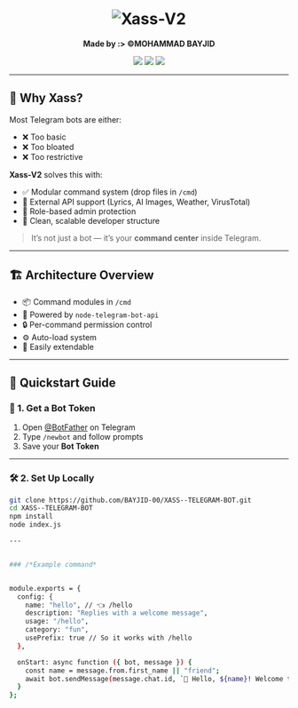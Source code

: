 <h1 align="center">
  <img src="https://readme-typing-svg.herokuapp.com?font=Fira+Code&size=30&pause=1000&center=true&vCenter=true&width=435&lines=%F0%9F%8C%88+Xass-V2+Telegram+Bot;+%7C+Fast" alt="Xass-V2" />
</h1>

<p align="center">
  <b>Made by :> ©MOHAMMAD BAYJID</b>
</p>

<p align="center">
  <img src="https://img.shields.io/badge/Xass-V2-2.0-blue?style=for-the-badge">
  <img src="https://img.shields.io/badge/Platform-Telegram-blueviolet?style=for-the-badge">
  <img src="https://img.shields.io/github/license/BAYJID-00/Xass-V2?style=for-the-badge">
</p>

---

## 🧠 Why Xass?

Most Telegram bots are either:
- ❌ Too basic  
- ❌ Too bloated  
- ❌ Too restrictive  

**Xass-V2** solves this with:
- ✅ Modular command system (drop files in `/cmd`)  
- 🔌 External API support (Lyrics, AI Images, Weather, VirusTotal)  
- 🔐 Role-based admin protection  
- 🧱 Clean, scalable developer structure  

> It’s not just a bot — it’s your **command center** inside Telegram.

---

## 🏗️ Architecture Overview

- 📦 Command modules in `/cmd`  
- 💬 Powered by `node-telegram-bot-api`  
- 🔒 Per-command permission control  
- ⚙️ Auto-load system  
- 🚀 Easily extendable

---

## 🚀 Quickstart Guide

### 🔑 1. Get a Bot Token

1. Open [@BotFather](https://t.me/BotFather) on Telegram  
2. Type `/newbot` and follow prompts  
3. Save your **Bot Token**

---

### 🛠️ 2. Set Up Locally

```bash
git clone https://github.com/BAYJID-00/XASS--TELEGRAM-BOT.git
cd XASS--TELEGRAM-BOT
npm install
node index.js

---


### /*Example command*


module.exports = {
  config: {
    name: "hello", // 👈 /hello
    description: "Replies with a welcome message",
    usage: "/hello",
    category: "fun",
    usePrefix: true // So it works with /hello
  },

  onStart: async function ({ bot, message }) {
    const name = message.from.first_name || "friend";
    await bot.sendMessage(message.chat.id, `👋 Hello, ${name}! Welcome to Xass-V2.`);
  }
};